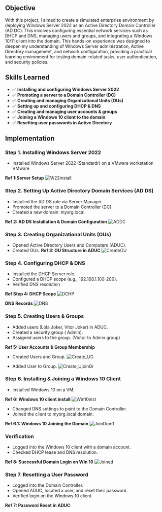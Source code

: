 ## Objective

With this project, I aimed to create a simulated enterprise environment by deploying Windows Server 2022 as an Active Directory Domain Controller (AD DC). This involves configuring essential network services such as DHCP and DNS, managing users and groups, and integrating a Windows 10/11 client into the domain. This hands-on experience was designed to deepen my understanding of Windows Server administration, Active Directory management, and network configuration, providing a practical learning environment for testing domain-related tasks, user authentication, and security policies.

## Skills Learned

- ✅ **Installing and configuring Windows Server 2022**  
- ✅ **Promoting a server to a Domain Controller (DC)**  
- ✅ **Creating and managing Organizational Units (OUs)**  
- ✅ **Setting up and configuring DHCP & DNS**  
- ✅ **Creating and managing user accounts & groups**  
- ✅ **Joining a Windows 10 client to the domain**  
- ✅ **Resetting user passwords in Active Directory**  

## Implementation 

### Step 1. Installing Windows Server 2022
- Installed Windows Server 2022 (Standardr) on a VMware workstation VMware 

**Ref 1:Server Setup**
![W22install](https://github.com/user-attachments/assets/d51257da-6645-47c8-8e19-f43cc4ea8b83)

### Step 2. Setting Up Active Directory Domain Services (AD DS)

- Installed the AD DS role via Server Manager.
- Promoted the server to a Domain Controller (DC).
- Created a new domain: myorg.local.

**Ref 2: AD DS Installation & Domain Configuration**
![ADDC](https://github.com/user-attachments/assets/8b707b01-a842-4212-a37f-79f03ec398ac)

### Step 3. Creating Organizational Units (OUs)

- Opened Active Directory Users and Computers (ADUC).
- Created OUs.
**Ref 3: OU Structure in ADUC**
![CreateOU](https://github.com/user-attachments/assets/6ffff012-bb3d-414d-94e0-06d22b7c2e7c)

### Step 4. Configuring DHCP & DNS

- Installed the DHCP Server role.
- Configured a DHCP scope (e.g., 192.168.1.100-200).
- Verified DNS resolution 


**Ref Step 4: DHCP Scope**
![DCHP](https://github.com/user-attachments/assets/a5a07a8e-145c-49e3-b91b-a0f1ce6db6b4)


**DNS Records**
![DNS](https://github.com/user-attachments/assets/0810298e-d83e-4bdf-9c98-fc56014483cf)


### Step 5. Creating Users & Groups

- Added users (Lola Joker, Vitor Joker) in ADUC.
- Created a security group ( Admin).
- Assigned users to the group. (Victor to Admin group)

**Ref 5: User Accounts & Group Membership**

- Created Users and Group.
![Create_UG](https://github.com/user-attachments/assets/75b41ef9-bbcc-4159-a0ed-4445aefafc4f)


- Added User to Group.
![Create_UjoinGr](https://github.com/user-attachments/assets/3c7cb372-c90a-49bd-b761-fe15e8c5213b)



### Step 6. Installing & Joining a Windows 10 Client

- Installed Windows 10 on a VM.

**Ref 6: Windows 10 client install**
![Win10inst](https://github.com/user-attachments/assets/bb30a524-619d-4b1d-a058-85a962a86e26)


- Changed DNS settings to point to the Domain Controller.
- Joined the client to myorg.local domain.

**Ref 6.1: Windows 10 Joining the Domain**
![JoinDom1](https://github.com/user-attachments/assets/15aa164d-2602-4d88-ac8f-1c1d8723a849)

### Verification

- Logged into the Windows 10 client with a domain account.
- Checked DHCP lease and DNS resolution.

**Ref 8: Successful Domain Login on Win 10**
![Joined](https://github.com/user-attachments/assets/ff1ababe-097f-4baa-aa76-a12ec6fb1c50)

### Step 7. Resetting a User Password

- Logged into the Domain Controller.
- Opened ADUC, located a user, and reset their password.
- Verified login on the Windows 10 client.

**Ref 7: Password Reset in ADUC**
